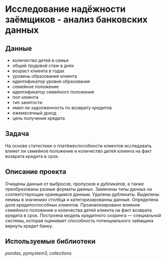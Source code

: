# Исследование надёжности заёмщиков - анализ банковских данных
## Данные

* количество детей в семье
* общий трудовой стаж в днях
* возраст клиента в годах
* уровень образования клиента
* идентификатор уровня образования
* семейное положение
* идентификатор семейного положения
* пол клиента
* тип занятости
* имел ли задолженность по возврату кредитов
* ежемесячный доход
* цель получения кредита

## Задача

На основе статистики о платёжеспособности клиентов исследовать влияет ли семейное положение и количество детей клиента на факт возврата кредита в срок.

## Описание проекта

Очищены данные от выбросов, пропусков и дубликатов, а также преобразованы разные форматы данных. Заменены типы данных на соответствующие хранящимся данным. Удалены дубликаты. Выделены леммы в значениях столбца и категоризированны данные.
Определена доля кредитоспособных клиентов.
Проанализировано влияние семейного положения и количества детей клиента на факт возврата кредита в срок. 
Построена модель кредитного скоринга — специальной системы, которая оценивает способность потенциального заёмщика вернуть кредит банку.

## Используемые библиотеки
*pandas, pymystem3, collections*
